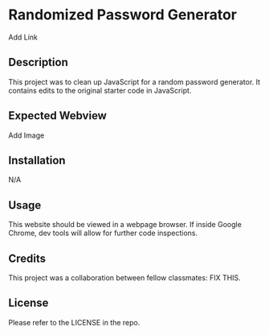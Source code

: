 # Randomized Password Generator

Add Link

## Description

This project was to clean up JavaScript for a random password generator. It contains edits to the original starter code in JavaScript.

## Expected Webview

Add Image

## Installation

N/A

## Usage

This website should be viewed in a webpage browser.  If inside Google Chrome, dev tools will allow for further code inspections.  

## Credits

This project was a collaboration between fellow classmates: FIX THIS.

## License

Please refer to the LICENSE in the repo.
